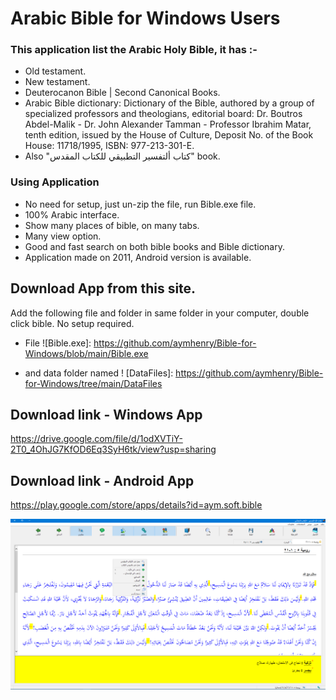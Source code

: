 # Arabic Bible for Windows Users

### This application list the Arabic Holy Bible, it has :-

-  Old testament.
- New testament.
- Deuterocanon Bible | Second Canonical Books.
- Arabic Bible dictionary: Dictionary of the Bible, authored by a group of specialized professors and theologians, editorial board: Dr. Boutros Abdel-Malik - Dr. John Alexander Tamman - Professor Ibrahim Matar, tenth edition, issued by the House of Culture, Deposit No. of the Book House: 11718/1995, ISBN: 977-213-301-E.
- Also "كتاب ألتفسير التطبيقي للكتاب المقدس" book.

### Using Application

- No need for setup, just un-zip the file, run Bible.exe file.
- 100% Arabic interface.
- Show many places of bible, on many tabs.
- Many view option.
- Good and fast search on both bible books and Bible dictionary.
- Application made on 2011, Android version is available.

## Download App from this site.

Add the following file and folder in same folder in your computer, double click bible. No setup required.

- File    ![Bible.exe]: https://github.com/aymhenry/Bible-for-Windows/blob/main/Bible.exe

- and data folder named   ! [DataFiles]: https://github.com/aymhenry/Bible-for-Windows/tree/main/DataFiles

   

## Download link - Windows App

https://drive.google.com/file/d/1odXVTiY-2T0_4OhJG7KfOD6Eq3SyH6tk/view?usp=sharing



## Download link - Android App

https://play.google.com/store/apps/details?id=aym.soft.bible



![](Bible_App.png)
